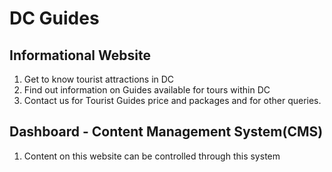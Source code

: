 # DC Guides 

Informational Website 
----
1) Get to know tourist attractions in DC 
2) Find out information on Guides available for tours within DC 
3) Contact us for Tourist Guides price and packages and for other queries.

Dashboard - Content Management System(CMS) 
----
1) Content on this website can be controlled through this system
